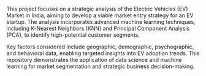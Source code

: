 This project focuses on a strategic analysis of the Electric Vehicles (EV) Market in India, aiming to develop a viable market entry strategy for an EV startup. The analysis incorporates advanced machine learning techniques, including K-Nearest Neighbors (KNN) and Principal Component Analysis (PCA), to identify high-potential customer segments.

Key factors considered include geographic, demographic, psychographic, and behavioral data, enabling targeted insights into EV adoption trends. This repository demonstrates the application of data science and machine learning for market segmentation and strategic business decision-making.

